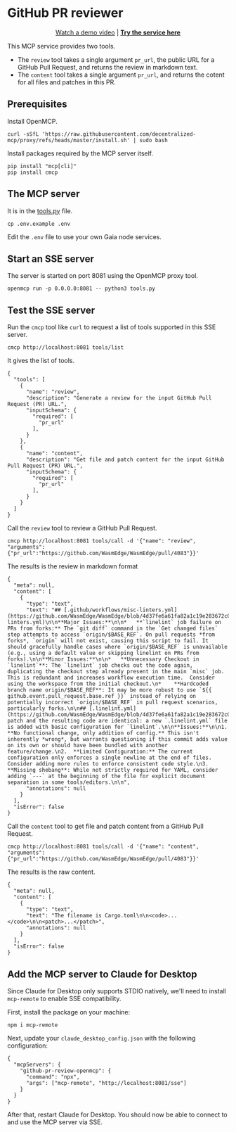 # GitHub PR reviewer

<div align="center">
  
[Watch a demo video](https://x.com/mcp_servers/status/1914915281262272895)
|
**[Try the service here](https://openmcp.app/apps/pr-reviewer/)**

</div>

This MCP service provides two tools.

* The `review` tool takes a single argument `pr_url`, the public URL for a GitHub Pull Request, and returns the review in markdown text.
* The `content` tool takes a single argument `pr_url`, and returns the cotent for all files and patches in this PR.

## Prerequisites

Install OpenMCP.

```
curl -sSfL 'https://raw.githubusercontent.com/decentralized-mcp/proxy/refs/heads/master/install.sh' | sudo bash
```

Install packages required by the MCP server itself.


```
pip install "mcp[cli]"
pip install cmcp
```

## The MCP server

It is in the [tools.py](tools.py) file.

```
cp .env.example .env
```

Edit the `.env` file to use your own Gaia node services.

## Start an SSE server

The server is started on port 8081 using the OpenMCP proxy tool.

```
openmcp run -p 0.0.0.0:8081 -- python3 tools.py
```

## Test the SSE server

Run the `cmcp` tool like `curl` to request a list of tools supported in this SSE server.

```
cmcp http://localhost:8081 tools/list
```

It gives the list of tools.

```
{
  "tools": [
    {
      "name": "review",
      "description": "Generate a review for the input GitHub Pull Request (PR) URL.",
      "inputSchema": {
        "required": [
          "pr_url"
        ],
      }
    },
    {
      "name": "content",
      "description": "Get file and patch content for the input GitHub Pull Request (PR) URL.",
      "inputSchema": {
        "required": [
          "pr_url"
        ],
      }
    }
  ]
}
```

Call the `review` tool to review a GitHub Pull Request.

```
cmcp http://localhost:8081 tools/call -d '{"name": "review", "arguments": {"pr_url":"https://github.com/WasmEdge/WasmEdge/pull/4083"}}'
```

The results is the review in markdown format

```
{
  "meta": null,
  "content": [
    {
      "type": "text",
      "text": "## [.github/workflows/misc-linters.yml](https://github.com/WasmEdge/WasmEdge/blob/4d37fe6a61fa82a1c19e283672c0bd14a41ab90b/.github%2Fworkflows%2Fmisc-linters.yml)\n\n**Major Issues:**\n\n*   **`linelint` job failure on PRs from forks:** The `git diff` command in the `Get changed files` step attempts to access `origin/$BASE_REF`. On pull requests *from forks*, `origin` will not exist, causing this script to fail. It should gracefully handle cases where `origin/$BASE_REF` is unavailable (e.g., using a default value or skipping linelint on PRs from forks).\n\n**Minor Issues:**\n\n*   **Unnecessary Checkout in `linelint`**: The `linelint` job checks out the code again, duplicating the checkout step already present in the main `misc` job. This is redundant and increases workflow execution time.  Consider using the workspace from the initial checkout.\n*    **Hardcoded branch name origin/$BASE_REF**: It may be more robust to use `${{ github.event.pull_request.base.ref }}` instead of relying on potentially incorrect `origin/$BASE_REF` in pull request scenarios, particularly forks.\n\n## [.linelint.yml](https://github.com/WasmEdge/WasmEdge/blob/4d37fe6a61fa82a1c19e283672c0bd14a41ab90b/.linelint.yml)\n\nThe patch and the resulting code are identical: a new `.linelint.yml` file is added with basic configuration for `linelint`.\n\n**Issues:**\n\n1.  **No functional change, only addition of config.** This isn't inherently *wrong*, but warrants questioning if this commit adds value on its own or should have been bundled with another feature/change.\n2.  **Limited Configuration:** The current configuration only enforces a single newline at the end of files. Consider adding more rules to enforce consistent code style.\n3. **Missing shebang**: While not strictly required for YAML, consider adding `---` at the beginning of the file for explicit document separation in some tools/editors.\n\n",
      "annotations": null
    }
  ],
  "isError": false
}
```

Call the `content` tool to get file and patch content from a GitHub Pull Request.

```
cmcp http://localhost:8081 tools/call -d '{"name": "content", "arguments": {"pr_url":"https://github.com/WasmEdge/WasmEdge/pull/4083"}}'
```

The results is the raw content.


```
{ 
  "meta": null,
  "content": [
    {
      "type": "text",
      "text": "The filename is Cargo.toml\n\n<code>...</code>\n\n<patch>...</patch>",
      "annotations": null
    }
  ],
  "isError": false
}
```

## Add the MCP server to Claude for Desktop

Since Claude for Desktop only supports STDIO natively, we'll need to install `mcp-remote` to enable SSE compatibility.

First, install the package on your machine:
```
npm i mcp-remote
```

Next, update your `claude_desktop_config.json` with the following configuration:

```
{
  "mcpServers": {
    "github-pr-review-openmcp": {
      "command": "npx",
      "args": ["mcp-remote", "http://localhost:8081/sse"]
    }
  }
}
```

After that, restart Claude for Desktop. You should now be able to connect to and use the MCP server via SSE.

